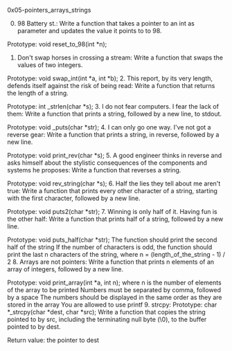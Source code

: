 0x05-pointers_arrays_strings

0. 98 Battery st.: Write a function that takes a pointer to an int as parameter and updates the value it points to to 98.

Prototype: void reset_to_98(int *n);
1. Don't swap horses in crossing a stream: Write a function that swaps the values of two integers.

Prototype: void swap_int(int *a, int *b);
2. This report, by its very length, defends itself against the risk of being read: Write a function that returns the length of a string.

Prototype: int _strlen(char *s);
3. I do not fear computers. I fear the lack of them: Write a function that prints a string, followed by a new line, to stdout.

Prototype: void _puts(char *str);
4. I can only go one way. I've not got a reverse gear: Write a function that prints a string, in reverse, followed by a new line.

Prototype: void print_rev(char *s);
5. A good engineer thinks in reverse and asks himself about the stylistic consequences of the components and systems he proposes: Write a function that reverses a string.

Prototype: void rev_string(char *s);
6. Half the lies they tell about me aren't true: Write a function that prints every other character of a string, starting with the first character, followed by a new line.

Prototype: void puts2(char *str);
7. Winning is only half of it. Having fun is the other half: Write a function that prints half of a string, followed by a new line.

Prototype: void puts_half(char *str);
The function should print the second half of the string
If the number of characters is odd, the function should print the last n characters of the string, where n = (length_of_the_string - 1) / 2
8. Arrays are not pointers: Write a function that prints n elements of an array of integers, followed by a new line.

Prototype: void print_array(int *a, int n);
where n is the number of elements of the array to be printed
Numbers must be separated by comma, followed by a space
The numbers should be displayed in the same order as they are stored in the array
You are allowed to use printf
9. strcpy: Prototype: char *_strcpy(char *dest, char *src);
Write a function that copies the string pointed to by src, including the terminating null byte (\0), to the buffer pointed to by dest.

Return value: the pointer to dest

